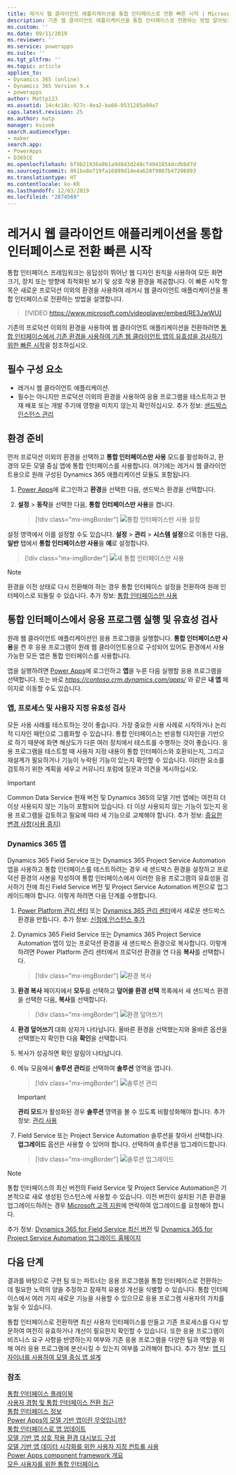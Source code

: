 ```yaml
---
title: 레거시 웹 클라이언트 애플리케이션을 통합 인터페이스로 전환 빠른 시작 | MicrosoftDocs
description: 기존 웹 클라이언트 애플리케이션을 통합 인터페이스로 전환하는 방법 알아보기
ms.custom: ''
ms.date: 09/11/2019
ms.reviewer: ''
ms.service: powerapps
ms.suite: ''
ms.tgt_pltfrm: ''
ms.topic: article
applies_to:
- Dynamics 365 (online)
- Dynamics 365 Version 9.x
- powerapps
author: Mattp123
ms.assetid: 14c4c18c-927c-4ea2-ba66-0531285a99a7
caps.latest.revision: 25
ms.author: matp
manager: kvivek
search.audienceType:
- maker
search.app:
- PowerApps
- D365CE
ms.openlocfilehash: bf9b21936a0b1a9d843d248cf4941854dcdbbd7d
ms.sourcegitcommit: 861ba8e719fa16899d14e4a628f9087b47206993
ms.translationtype: HT
ms.contentlocale: ko-KR
ms.lasthandoff: 12/03/2019
ms.locfileid: "2874569"
---
```

# <a name="quick-start-for-transitioning-your-legacy-web-client-application-to-unified-interface"></a>레거시 웹 클라이언트 애플리케이션을 통합 인터페이스로 전환 빠른 시작

통합 인터페이스 프레임워크는 응답성이 뛰어난 웹 디자인 원칙을 사용하여 모든 화면 크기, 장치 또는 방향에 최적화된 보기 및 상호 작용 환경을 제공합니다. 이 빠른 시작 항목은 새로운 프로덕션 이외의 환경을 사용하여 레거시 웹 클라이언트 애플리케이션을 통합 인터페이스로 전환하는 방법을 설명합니다. 

> [!VIDEO https://www.microsoft.com/videoplayer/embed/RE3JwWU]

기존의 프로덕션 이외의 환경을 사용하여 웹 클라이언트 애플리케이션을 전환하려면 [통합 인터페이스에서 기존 환경을 사용하여 기존 웹 클라이언트 앱의 유효성을 검사하기 위한 빠른 시작](transition-web-app-existing.md)을 참조하십시오. 
## <a name="prerequisites"></a>필수 구성 요소
- 레거시 웹 클라이언트 애플리케이션. 
- 필수는 아니지만 프로덕션 이외의 환경을 사용하여 응용 프로그램을 테스트하고 현재 배포 또는 개발 주기에 영향을 미치지 않는지 확인하십시오. 추가 정보: [샌드박스 인스턴스 관리](/dynamics365/admin/manage-sandbox-instances)

## <a name="prepare-the-environment"></a>환경 준비
먼저 프로덕션 이외의 환경을 선택하고 **통합 인터페이스만 사용** 모드를 활성화하고, 환경의 모든 모델 중심 앱에 통합 인터페이스를 사용합니다. 여기에는 레거시 웹 클라이언트용으로 원래 구성된 Dynamics 365 애플리케이션 모듈도 포함됩니다.

1. [Power Apps](https://make.powerapps.com/?utm_source=padocs&utm_medium=linkinadoc&utm_campaign=referralsfromdoc)에 로그인하고 **환경**을 선택한 다음, 샌드박스 환경을 선택합니다. 

2. **설정** > **동작**을 선택한 다음, **통합 인터페이스만 사용**을 켭니다.

   > [!div class="mx-imgBorder"] 
   > ![통합 인터페이스만 사용 설정](media/use-unified-interface-only-pac.png)

설정 영역에서 이를 설정할 수도 있습니다. **설정** > **관리** > **시스템 설정**으로 이동한 다음, **일반** 탭에서 **통합 인터페이스만 사용**을 **예**로 설정합니다.

> [!div class="mx-imgBorder"] 
> ![새 통합 인터페이스만 사용](media/use-unified-interface-only.png "새 통합 인터페이스만 사용")


> [!NOTE]
> 환경을 이전 상태로 다시 전환해야 하는 경우 통합 인터페이스 설정을 전환하여 원래 인터페이스로 되돌릴 수 있습니다. 추가 정보: [통합 인터페이스만 사용](/dynamics365/customer-engagement/admin/enable-unified-interface-only)

## <a name="run-and-validate-your-application-in-the-unified-interface"></a>통합 인터페이스에서 응용 프로그램 실행 및 유효성 검사
원래 웹 클라이언트 애플리케이션인 응용 프로그램을 실행합니다. **통합 인터페이스만 사용**을 켠 후 응용 프로그램이 원래 웹 클라이언트용으로 구성되어 있어도 환경에서 사용 가능한 모든 앱은 통합 인터페이스를 사용합니다.

앱을 실행하려면 [Power Apps](https://make.powerapps.com/?utm_source=padocs&utm_medium=linkinadoc&utm_campaign=referralsfromdoc)에 로그인하고 **앱**을 누른 다음 실행할 응용 프로그램을 선택합니다. 또는 바로 *https://contoso.crm.dynamics.com/apps/* 와 같은 **내 앱** 페이지로 이동할 수도 있습니다.

### <a name="validate-your-app-processes-and-customizations"></a>앱, 프로세스 및 사용자 지정 유효성 검사 
모든 사용 사례를 테스트하는 것이 좋습니다. 가장 중요한 사용 사례로 시작하거나 논리적 디자인 패턴으로 그룹화할 수 있습니다. 통합 인터페이스는 반응형 디자인을 기반으로 하기 때문에 화면 해상도가 다른 여러 장치에서 테스트를 수행하는 것이 좋습니다. 응용 프로그램을 테스트할 때 사용자 지정 내용이 통합 인터페이스와 호환되는지, 그리고 재설계가 필요하거나 기능이 누락된 기능이 있는지 확인할 수 있습니다. 이러한 요소를 검토하기 위한 계획을 세우고 커뮤니티 포럼에 질문과 의견을 게시하십시오. 

> [!IMPORTANT]
> Common Data Service 현재 버전 및 Dynamics 365의 모델 기반 앱에는 여전히 더 이상 사용되지 않는 기능이 포함되어 있습니다. 더 이상 사용되지 않는 기능이 있는지 응용 프로그램을 검토하고 필요에 따라 새 기능으로 교체해야 합니다. 추가 정보: [중요한 변경 사항(사용 중지)](/dynamics365/get-started/whats-new/customer-engagement/important-changes-coming)

### <a name="dynamics-365-apps"></a>Dynamics 365 앱
Dynamics 365 Field Service 또는 Dynamics 365 Project Service Automation 앱을 사용하고 통합 인터페이스를 테스트하려는 경우 새 샌드박스 환경을 설정하고 프로덕션 환경의 사본을 작성하여 통합 인터페이스에서 이러한 응용 프로그램의 유효성을 검사하기 전에 최신 Field Service 버전 및 Project Service Automation 버전으로 업그레이드해야 합니다. 이렇게 하려면 다음 단계를 수행합니다.

1. [Power Platform 관리 센터](https://admin.powerplatform.microsoft.com/environments) 또는 [Dynamics 365 관리 센터](https://port.crm.dynamics.com/)에서 새로운 샌드박스 환경을 만듭니다. 추가 정보: [신청에 인스턴스 추가](/dynamics365/customer-engagement/admin/add-instance-subscription)

2. Dynamics 365 Field Service 또는 Dynamics 365 Project Service Automation 앱이 있는 프로덕션 환경을 새 샌드박스 환경으로 복사합니다. 이렇게 하려면 Power Platform 관리 센터에서 프로덕션 환경을 연 다음 **복사**를 선택합니다.

    > [!div class="mx-imgBorder"] 
    > ![환경 복사](media/ppac-copy-environment.png "환경 복사")

3. **환경 복사** 페이지에서 **모두**를 선택하고 **덮어쓸 환경 선택** 목록에서 새 샌드박스 환경을 선택한 다음, **복사**를 선택합니다. 

    > [!div class="mx-imgBorder"] 
    > ![환경 덮어쓰기](media/ppac-copy-overwrite.png "환경 덮어쓰기")

4. **환경 덮어쓰기** 대화 상자가 나타납니다. 올바른 환경을 선택했는지와 올바른 옵션을 선택했는지 확인한 다음 **확인**을 선택합니다. 

5. 복사가 성공하면 확인 알림이 나타납니다. 

6. 메뉴 모음에서 **솔루션 관리**를 선택하여 **솔루션** 영역을 엽니다. 

    > [!div class="mx-imgBorder"] 
    > ![솔루션 관리](media/ppac-manage-solutions.png "솔루션 관리")

    > [!IMPORTANT]
    > **관리 모드**가 활성화된 경우 **솔루션** 영역을 볼 수 있도록 비활성화해야 합니다. 추가 정보: [관리 사용](/power-platform/admin/sandbox-environments#administration-mode)

7. Field Service 또는 Project Service Automation 솔루션을 찾아서 선택합니다. **업그레이드** 옵션은 사용할 수 있어야 합니다. 선택하여 솔루션을 업그레이드합니다. 

    > [!div class="mx-imgBorder"] 
    > ![솔루션 업그레이드](media/ppac-upgrade-solution.png "솔루션 업그레이드")
    
> [!NOTE]
> 통합 인터페이스의 최신 버전의 Field Service 및 Project Service Automation은 기본적으로 새로 생성된 인스턴스에 사용할 수 있습니다. 이전 버전이 설치된 기존 환경을 업그레이드하려는 경우 [Microsoft 고객 지원](https://go.microsoft.com/fwlink/?LinkId=853505)에 연락하여 업그레이드를 요청해야 합니다. 

추가 정보: [Dynamics 365 for Field Service 최신 버전](/dynamics365/customer-engagement/field-service/version-history#latest-versions) 및 [Dynamics 365 for Project Service Automation 업그레이드 홈페이지](/dynamics365/customer-engagement/project-service/upgrade-psa-home-page)

## <a name="next-steps"></a>다음 단계
결과를 바탕으로 구현 팀 또는 파트너는 응용 프로그램을 통합 인터페이스로 전환하는 데 필요한 노력의 양을 추정하고 잠재적 유용성 개선을 식별할 수 있습니다. 통합 인터페이스에서 여러 가지 새로운 기능을 사용할 수 있으므로 응용 프로그램 사용자의 가치를 높일 수 있습니다. 

통합 인터페이스로 전환하면 최신 사용자 인터페이스를 만들고 기존 프로세스를 다시 방문하여 여전히 유효하거나 개선이 필요한지 확인할 수 있습니다. 또한 응용 프로그램이 비즈니스 요구 사항을 반영하는지 여부와 기존 응용 프로그램을 다양한 팀과 역할을 위해 여러 응용 프로그램에 분산시킬 수 있는지 여부를 고려해야 합니다.
추가 정보: [앱 디자이너를 사용하여 모델 중심 앱 설계](design-custom-business-apps-using-app-designer.md)  

### <a name="see-also"></a>참조
<!-- Unified Interface transition community (link tbd) <br />  -->
[통합 인터페이스 플레이북](unified-interface-playbook.md) <br />
[사용자 경험 및 통합 인터페이스 전환 접근](approaching-unified-interface.md) <br />
[통합 인터페이스 정보](/dynamics365/customer-engagement/admin/about-unified-interface) <br />
[Power Apps의 모델 기반 앱이란 무엇입니까?](model-driven-app-overview.md) <br />
[통합 인터페이스로 앱 업데이트](/dynamics365/customer-engagement/admin/update-apps-to-unified-interface) <br />
[모델 기반 앱 상호 작용 환경 대시보드 구성](configure-interactive-experience-dashboards.md) <br />
[모델 기반 앱 데이터 시각화를 위한 사용자 지정 컨트롤 사용](use-custom-controls-data-visualizations.md) <br />
[Power Apps component framework 개요](/powerapps/developer/component-framework/overview) <br />
[모든 사용자를 위한 통합 인터페이스](/power-platform-release-plan/2019wave2/microsoft-powerapps/unified-interface-app-everybody)

